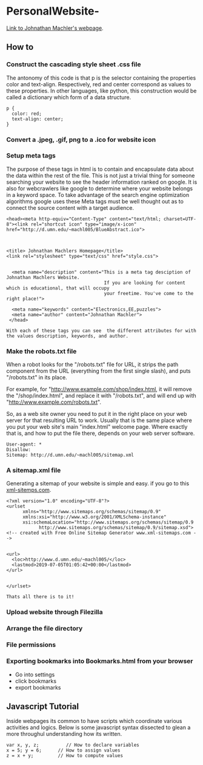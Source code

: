 # PersonalWebsite-
[Link to Johnathan Machler's webpage](http://d.umn.edu/~machl005 "Johnathan Machlers webpage").


## How to 



### Construct the cascading style sheet .css file 
The antonomy of this code is that p is the selector 
containing the properties color and text-align. Respectively, red and center correspond as values to these properties. 
In other languages, like python, this construction would be called a dictionary which form of a data structure. 

~~~~
p {
  color: red;
  text-align: center;
}
~~~~



### Convert a .jpeg, .gif, png to a .ico for website icon 



### Setup meta tags 
The purpose of these tags in html is to contain and encapsulate data about the data within the rest of the file. This is not just a trivial thing for someone searching your website to see the header information ranked on google. It is also for webcrawlers like google to determine where your website belongs in a keyword space.  To take advantage of the search engine optimization algorithms google uses these Meta tags must be well thought out as to connect the source content with a target audience.

~~~~
<head><meta http-equiv="Content-Type" content="text/html; charset=UTF-8"><link rel="shortcut icon" type="image/x-icon" href="http://d.umn.edu/~machl005/BlueAbstract.ico">


	
<title> Johnathan Machlers Homepage</title>
<link rel="stylesheet" type="text/css" href="style.css">


  <meta name="description" content="This is a meta tag desciption of Johnathan Machlers Website. 
                                    If you are looking for content which is educational, that will occupy 
                                    your freetime. You've come to the right place!">
                                    
  <meta name="keywords" content="Electronics,EE,puzzles">
  <meta name="author" content="Johnathan Machler">
 </head>
 ~~~~
 
 
 ```
 With each of these tags you can see  the different attributes for with the values description, keywords, and author.
```

### Make the robots.txt file
When a robot looks for the "/robots.txt" file for URL, it strips the path component from the URL (everything from the first single slash), and puts "/robots.txt" in its place.

For example, for "http://www.example.com/shop/index.html, it will remove the "/shop/index.html", and replace it with "/robots.txt", and will end up with "http://www.example.com/robots.txt".

So, as a web site owner you need to put it in the right place on your web server for that resulting URL to work. Usually that is the same place where you put your web site's main "index.html" welcome page. Where exactly that is, and how to put the file there, depends on your web server software. 

~~~~
User-agent: *
Disallow:
Sitemap: http://d.umn.edu/~machl005/sitemap.xml
~~~~



### A sitemap.xml file 

Generating a sitemap of your website is simple and easy. 
if you go to this [xml-sitemps.com](https://www.xml-sitemaps.com "sitemap.xml creation page ").
~~~~
<?xml version="1.0" encoding="UTF-8"?>
<urlset
      xmlns="http://www.sitemaps.org/schemas/sitemap/0.9"
      xmlns:xsi="http://www.w3.org/2001/XMLSchema-instance"
      xsi:schemaLocation="http://www.sitemaps.org/schemas/sitemap/0.9
            http://www.sitemaps.org/schemas/sitemap/0.9/sitemap.xsd">
<!-- created with Free Online Sitemap Generator www.xml-sitemaps.com -->


<url>
  <loc>http://www.d.umn.edu/~machl005/</loc>
  <lastmod>2019-07-05T01:05:42+00:00</lastmod>
</url>


</urlset>
~~~~

```
Thats all there is to it!
```

### Upload website through Filezilla 


### Arrange the file directory 


### File permissions 


### Exporting bookmarks into Bookmarks.html from your browser
* Go into settings 
* click bookmarks 
* export bookmarks


## Javascript Tutorial 
Inside webpages its common to have scripts which coordinate various activities and logics. 
Below is some javascript syntax dissected to glean a more throughul understanding how its written. 

~~~~
var x, y, z;          // How to declare variables
x = 5; y = 6;      // How to assign values
z = x + y;         // How to compute values
~~~~


